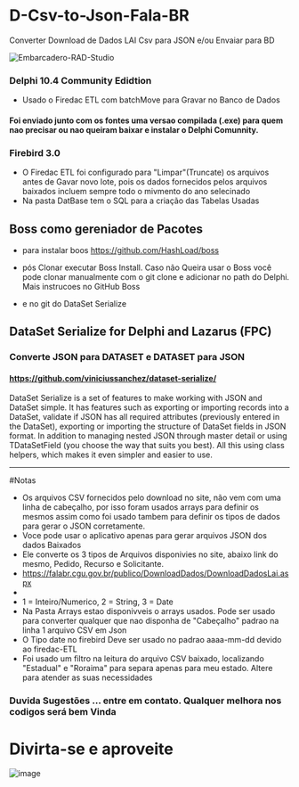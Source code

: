 # D-Csv-to-Json-Fala-BR
Converter Download de Dados LAI Csv para JSON e/ou Envaiar para BD


![Embarcadero-RAD-Studio](https://user-images.githubusercontent.com/12707032/134812208-4487ee02-e3f8-4281-a670-bc92e82b877a.png)

### Delphi 10.4 Community Edidtion
   - Usado o Firedac ETL com batchMove para Gravar no Banco de Dados
   
#### Foi enviado junto com os fontes uma versao compilada (.exe) para quem nao precisar ou nao queiram baixar e instalar o Delphi Comunnity.



### Firebird 3.0
   - O Firedac ETL foi configurado para "Limpar"(Truncate)  os arquivos antes de Gavar novo lote, pois os dados fornecidos pelos arquivos baixados incluem sempre todo o mivmento do ano selecinado
   - Na pasta DatBase tem o SQL para a criação das Tabelas Usadas

## Boss como gereniador de Pacotes
  - para instalar boos
    https://github.com/HashLoad/boss
   
  - pós Clonar executar Boss Install. Caso não Queira usar o Boss você pode clonar  manualmente com o git clone e adicionar no path do Delphi. Mais instrucoes no GitHub Boss
  - e no git do DataSet Serialize
  
## DataSet Serialize for Delphi and Lazarus (FPC)

### Converte JSON para DATASET e DATASET para JSON

#### https://github.com/viniciussanchez/dataset-serialize/

DataSet Serialize is a set of features to make working with JSON and DataSet simple. It has features such as exporting or importing records into a DataSet, validate if JSON has all required attributes (previously entered in the DataSet), exporting or importing the structure of DataSet fields in JSON format. In addition to managing nested JSON through master detail or using TDataSetField (you choose the way that suits you best). All this using class helpers, which makes it even simpler and easier to use.

- ---------------------------------------------------------------------------------------------------------

#Notas

- Os arquivos CSV fornecidos pelo download no site, não vem com uma linha de cabeçalho, por isso foram usados arrays para definir os mesmos assim como foi usado tambem para definir os tipos de dados para gerar o JSON corretamente.
- Voce pode usar o aplicativo apenas para gerar arquivos JSON dos dados Baixados
- Ele converte os 3 tipos de Arquivos disponivies no site, abaixo link do mesmo, Pedido, Recurso e Solicitante.
- https://falabr.cgu.gov.br/publico/DownloadDados/DownloadDadosLai.aspx 
- 
- 1 = Inteiro/Numerico, 2 = String, 3 = Date
- Na Pasta Arrays estao disponivveis o arrays usados. Pode ser usado para converter qualquer  que nao disponha de "Cabeçalho" padrao na linha 1 arquivo CSV em Json
- O Tipo date no firebird Deve ser usado no padrao aaaa-mm-dd devido ao firedac-ETL
- Foi usado um filtro na leitura do arquivo CSV baixado, localizando "Estadual" e "Roraima" para separa apenas para meu estado. Altere para atender as suas necessidades




### Duvida Sugestões ... entre em contato. Qualquer melhora nos codigos será bem Vinda

# Divirta-se e aproveite



![image](https://user-images.githubusercontent.com/12707032/134786057-3c0d9d42-b464-41e7-808a-89eba481c0fb.png)


